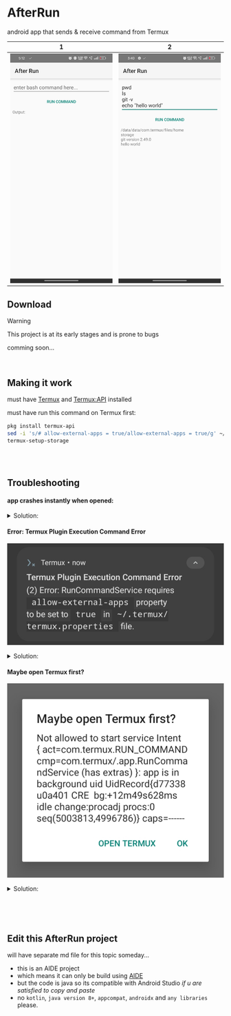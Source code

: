 # AfterRun
android app that sends & receive command from Termux

| 1 | 2 
|:-------:|:-------:|
| ![screenshot 1](assets/screenshot1.jpg) | ![screenshot 2](assets/screenshot2.jpg)
## Download
> [!WARNING]
> This project is at its early stages and is prone to bugs

comming soon...

<br>

## Making it work
must have [Termux](https://f-droid.org/en/packages/com.termux/) and [Termux:API](https://f-droid.org/en/packages/com.termux.api/ ) installed

must have run this command on Termux first:
```bash
pkg install termux-api
sed -i 's/# allow-external-apps = true/allow-external-apps = true/g' ~/.termux/termux.properties
termux-setup-storage
  ```

<br><br>

## Troubleshooting
#### app crashes instantly when opened:
<details>
  <summary>Solution:</summary>
  
ensure you have [Termux](https://f-droid.org/en/packages/com.termux/) and [Termux:API](https://f-droid.org/en/packages/com.termux.api/ ) installed.
<details>
  <summary>Why did it happen:</summary>
  
a termux permission is set on AndroidManifest. The app will crash instantly if termux is not installed
  
</details>
</details>

#### Error: Termux Plugin Execution Command Error
![error 1](assets/error1.jpg)
<details>
  <summary>Solution:</summary>
  
you should run this command on Termux first:
```
  pkg install termux-api
  sed -i 's/# allow-external-apps = true/allow-external-apps = true/g' ~/.termux/termux.properties
  termux-setup-storage
  ```
NOTE: this might pop up again even if u already run it. just close the app and retry again
<details>
  <summary>Why did it happen:</summary>
  
termux:api has some requirements in order to run. like setting allow-external-apps to true in the hidden termux.properties file
  
</details> 
</details> 

#### Maybe open Termux first?
![error 2](assets/error2.jpg)
<details>
  <summary>Solution:</summary>
  
This is perfectly normal!<br>just open Termux and go back to the app again.
<details>
  <summary>Why did it happen:</summary>
  
termux:api has some requirements in order to run. like disabling battery optimization and granting draw over apps. Once you satisfy those, you might not get this dialog again
  
</details>
</details>

<br><br><br>

## Edit this AfterRun project
will have separate md file for this topic someday... 
- this is an AIDE project
- which means it can only be build using [AIDE](https://www.android-ide.com/)
- but the code is java so its compatible with Android Studio *if u are satisfied to copy and paste*
- no ```kotlin```, ```java version 8+```, ```appcompat```, ```androidx``` and ```any libraries``` please.
